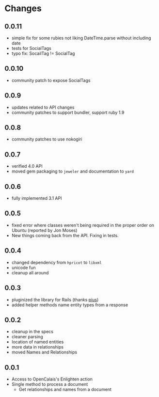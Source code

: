 # Changes

## 0.0.11

* simple fix for some rubies not liking DateTime.parse without including date
* tests for SocialTags
* typo fix: SocailTag != SocialTag

## 0.0.10

* community patch to expose SocialTags

## 0.0.9

* updates related to API changes
* community patches to support bundler, support ruby 1.9

## 0.0.8

* community patches to use nokogiri

## 0.0.7
* verified 4.0 API
* moved gem packaging to `jeweler` and documentation to `yard`

## 0.0.6
* fully implemented 3.1 API

## 0.0.5
* fixed error where classes weren't being required in the proper order on Ubuntu (reported by Jon Moses)
* New things coming back from the API. Fixing in tests.

## 0.0.4
* changed dependency from `hpricot` to `libxml`
* unicode fun
* cleanup all around

## 0.0.3
* pluginized the library for Rails (thanks [pius](http://gitorious.org/projects/calais-au-rails))
* added helper methods name entity types from a response

## 0.0.2
* cleanup in the specs
* cleaner parsing
* location of named entities
* more data in relationships
* moved Names and Relationships

## 0.0.1
* Access to OpenCalais's Enlighten action
* Single method to process a document
    * Get relationships and names from a document
